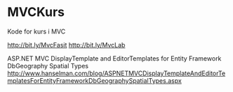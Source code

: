 MVCKurs
=======

Kode for kurs i MVC

http://bit.ly/MvcFasit
http://bit.ly/MvcLab

ASP.NET MVC DisplayTemplate and EditorTemplates for Entity Framework DbGeography Spatial Types
http://www.hanselman.com/blog/ASPNETMVCDisplayTemplateAndEditorTemplatesForEntityFrameworkDbGeographySpatialTypes.aspx

